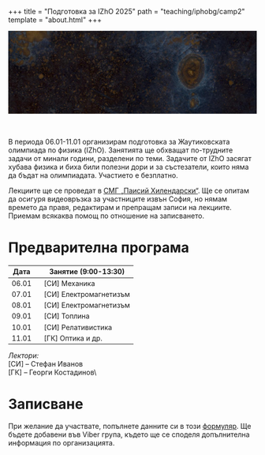 +++
title = "Подготовка за IZhO 2025"
path = "teaching/iphobg/camp2"
template = "about.html"
+++
<br />

![Spots](/celestograph.jpg "August Strindberg -- Celestograph (1893)")

<br />

В периода 06.01-11.01 организирам подготовка за Жаутиковската олимпиада по физика (IZhO). Занятията ще обхващат по-трудните задачи от минали години, разделени по теми. Задачите от IZhO засягат хубава физика и биха били полезни дори и за състезатели, които няма да бъдат на олимпиадата. Участието е безплатно.

Лекциите ще се проведат в [СМГ „Паисий Хилендарски“](https://maps.app.goo.gl/nW4C6naeuncdUxff9). Ще се опитам да осигуря видеовръзка за участниците извън София, но нямам времето да правя, редактирам и препращам записи на лекциите. Приемам всякаква помощ по отношение на записването.

# Предварителна програма
<div align="center">

|Дата   |&nbsp;&nbsp;                Занятие (9:00-13:30) |
|-------|--------------------------------------------------------------------------------------------|
| 06.01 |&nbsp;&nbsp;         [СИ] Механика     |    
| 07.01 |&nbsp;&nbsp;         [СИ] Електромагнетизъм     |   
| 08.01 |&nbsp;&nbsp;         [СИ] Електромагнетизъм      |  
| 09.01 |&nbsp;&nbsp;         [СИ] Топлина      | 
| 10.01 |&nbsp;&nbsp;         [СИ] Релативистика   |
| 11.01 |&nbsp;&nbsp;         [ГК] Оптика и др.                      |

</div>

_Лектори:_\
[СИ] &#8211; Стефан Иванов\
[ГК] &#8211; Георги Костадинов\

# Записване

При желание да участвате, попълнете данните си в този [формуляр](https://docs.google.com/forms/d/e/1FAIpQLScFmBXjnYgMUcNMo7kBMJYmGV5YEboIy24L9RflvCoPG7p2Ww/viewform?usp=sharing). Ще бъдете добавени във Viber група, където ще се споделя допълнителна информация по организацията.
